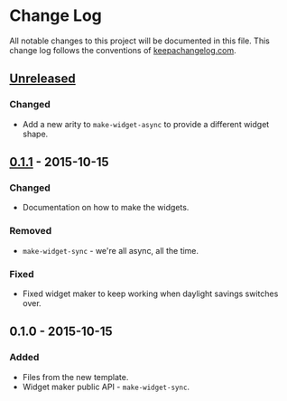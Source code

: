# Change Log
All notable changes to this project will be documented in this file. This change log follows the conventions of [keepachangelog.com](http://keepachangelog.com/).

## [Unreleased][unreleased]
### Changed
- Add a new arity to `make-widget-async` to provide a different widget shape.

## [0.1.1] - 2015-10-15
### Changed
- Documentation on how to make the widgets.

### Removed
- `make-widget-sync` - we're all async, all the time.

### Fixed
- Fixed widget maker to keep working when daylight savings switches over.

## 0.1.0 - 2015-10-15
### Added
- Files from the new template.
- Widget maker public API - `make-widget-sync`.

[unreleased]: https://github.com/your-name/calendar/compare/0.1.1...HEAD
[0.1.1]: https://github.com/your-name/calendar/compare/0.1.0...0.1.1
